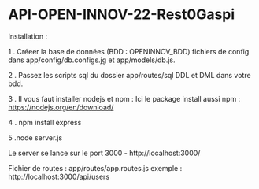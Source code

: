 # API-OPEN-INNOV-22-Rest0Gaspi
 
Installation :

1 . Créeer la base de données (BDD :  OPENINNOV_BDD)
        fichiers de config dans app/config/db.configs.jg et app/models/db.js.

2 . Passez les scripts sql du dossier app/routes/sql DDL et DML dans votre bdd.

3 . Il vous faut installer nodejs et npm :
        Ici le package install aussi npm : https://nodejs.org/en/download/

4 . npm install express

5 .node server.js

Le server se lance sur le port 3000 - http://localhost:3000/ 

Fichier de routes : app/routes/app.routes.js 
    exemple :  http://localhost:3000/api/users



